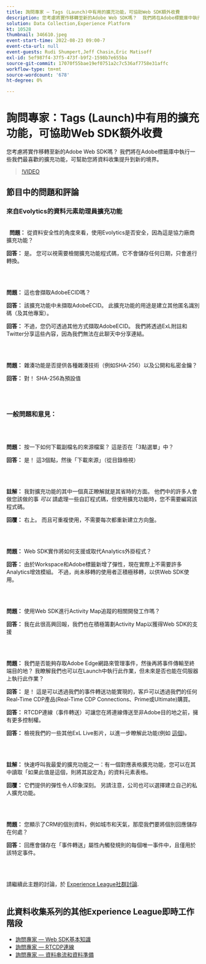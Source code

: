 ```yaml
---
title: 詢問專家 — Tags (Launch)中有用的擴充功能，可協助Web SDK額外收費
description: 您考慮將實作移轉至新的Adobe Web SDK嗎？  我們將在Adobe標籤庫中執行一些我們最喜歡的擴充功能，可幫助您將資料收集提升到新的境界。
solution: Data Collection,Experience Platform
kt: 10528
thumbnail: 346610.jpeg
event-start-time: 2022-08-23 09:00-7
event-cta-url: null
event-guests: Rudi Shumpert,Jeff Chasin,Eric Matisoff
exl-id: 5ef987f4-37f5-473f-b9f2-1598b7e655ba
source-git-commit: 17070f55bae19ef0751a2c7c536af7758e31affc
workflow-type: tm+mt
source-wordcount: '678'
ht-degree: 0%

---
```


# 詢問專家：Tags (Launch)中有用的擴充功能，可協助Web SDK額外收費

您考慮將實作移轉至新的Adobe Web SDK嗎？  我們將在Adobe標籤庫中執行一些我們最喜歡的擴充功能，可幫助您將資料收集提升到新的境界。

>[!VIDEO](https://video.tv.adobe.com/v/346610/?quality=12&learn=on)

## 節目中的問題和評論

### 來自Evolytics的資料元素助理員擴充功能

<br> 
**問題：** 從資料安全性的角度來看，使用Evolytics是否安全，因為這是協力廠商擴充功能？

**回答：** 是。 您可以視需要檢閱擴充功能程式碼，它不會儲存任何日期，只會進行轉換。

<br> 

**問題：** 這也會擷取AdobeECID嗎？

**回答：** 該擴充功能中未擷取AdobeECID。 此擴充功能的用途是建立其他匿名識別碼（及其他專案）。

**回答：** 不過，您仍可透過其他方式擷取AdobeECID。 我們將透過ExL附註和Twitter分享這些內容，因為我們無法在此聊天中分享連結。

<br> 

**問題：** 雜湊功能是否提供各種雜湊技術（例如SHA-256）以及公開和私密金鑰？

**回答：** 對！ SHA-256為預設值

<br> 

### 一般問題和意見：

<br> 

**問題：** 按一下如何下載副檔名的來源檔案？ 這是否在「3點選單」中？

**回答：** 是！ 這3個點，然後「下載來源」（從目錄檢視）

<br> 

**註解：** 我對擴充功能的其中一個真正瞭解就是其省時的方面。 他們中的許多人會做您該做的事 *可以* 請處理一些自訂程式碼，但使用擴充功能時，您不需要編寫該程式碼。

**回覆：** 右上。 而且可重複使用，不需要每次都重新建立方向盤。

<br> 

**問題：** Web SDK實作將如何支援或取代Analytics外掛程式？

**回答：** 由於Workspace和Adobe標籤新增了彈性，現在實際上不需要許多Analytics增效模組。 不過，尚未移轉的使用者正積極移轉，以供Web SDK使用。

<br> 

**問題：** 使用Web SDK進行Activity Map追蹤的相關開發工作嗎？

**回答：** 我在此很高興回報，我們也在積極籌劃Activity Map以獲得Web SDK的支援

<br> 

**問題：** 我們是否能夠存取Adobe Edge網路來管理事件，然後再將事件傳輸至終端目的地？ 我瞭解我們也可以在Launch中執行此作業，但未來是否也能在伺服器上執行此作業？

**回答：** 是！ 這是可以透過我們的事件轉送功能實現的，客戶可以透過我們的任何Real-Time CDP產品(Real-Time CDP Connections、Prime或Ultimate)購買。

**回答：** RTCDP連線（事件轉送）可讓您在將連線傳送至非Adobe目的地之前，擁有更多控制權。

**回答：** 檢視我們的一些其他ExL Live影片，以進一步瞭解此功能(例如 [這個](exl-live-episode-06-23-22.md))。

<br> 

**註解：** 快速呼叫我最愛的擴充功能之一：有一個對應表格擴充功能，您可以在其中讀取「如果此值是這個，則將其設定為」的資料元素表格。

**回覆：** 它們提供的彈性令人印象深刻。 另請注意，公司也可以選擇建立自己的私人擴充功能。

<br> 

**問題：** 您顯示了CRM的個別資料，例如城市和天氣，那麼我們要將個別回應儲存在何處？

**回答：** 回應會儲存在「事件轉送」屬性內觸發規則的每個唯一事件中，且僅用於該特定事件。

<br> 

請繼續此主題的討論，於 [Experience League社群討論](https://experienceleaguecommunities.adobe.com/t5/adobe-experience-platform/experience-league-live-post-session-discussion-useful-extensions/m-p/542620#M240).
<br> 

## 此資料收集系列的其他Experience League即時工作階段

* [詢問專家 — Web SDK基本知識](exl-live-episode-05-26-22.md)
* [詢問專家 — RTCDP連線](exl-live-episode-06-23-22.md)
* [詢問專家 — 資料串流和資料準備](exl-live-episode-07-21-22.md)

